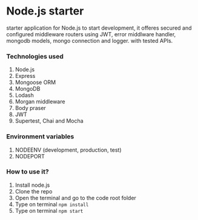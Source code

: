 # Node.js starter

starter application for Node.js to start development, it offeres secured and configured middleware routers using JWT, error middlware handler, mongodb models, mongo connection and logger. with tested APIs.


### Technologies used 
1. Node.js
2. Express
3. Mongoose ORM
4. MongoDB
5. Lodash
6. Morgan middleware
7. Body praser
8. JWT
9. Supertest, Chai and Mocha

### Environment variables
1. NODEENV (development, production, test)
2. NODEPORT

### How to use it?
1. Install node.js
2. Clone the repo
3. Open the terminal and go to the code root folder
4. Type on terminal `npm install`
5. Type on terminal `npm start`

